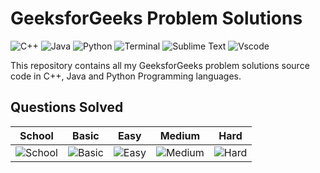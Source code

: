 # GeeksforGeeks Problem Solutions

![C++](https://custom-icon-badges.herokuapp.com/badge/C++-9C033A.svg?logo=cpp2&logoColor=white)
![Java](https://custom-icon-badges.herokuapp.com/badge/Java-E34F26?logo=java&logoColor=white)
![Python](https://img.shields.io/badge/Python-0078D7.svg?logo=python&logoColor=white)
![Terminal](https://img.shields.io/badge/Windows%20Terminal-4D4D4D?logo=windows%20terminal&logoColor=white)
![Sublime Text](https://img.shields.io/badge/sublime_text-%23575757.svg?logo=sublime-text&logoColor=important)
![Vscode](https://img.shields.io/badge/Visual_Studio_Code-0078D4?logo=visual%20studio%20code&logoColor=white)

This repository contains all my GeeksforGeeks problem solutions source code in C++, Java and Python Programming languages.

## Questions Solved

| School                                                   | Basic                                                | Easy                                                | Medium                                                   | Hard                                              |
| -------------------------------------------------------- | ---------------------------------------------------- | --------------------------------------------------- | -------------------------------------------------------- | ------------------------------------------------- |
| ![School](https://img.shields.io/badge/School-08-violet) | ![Basic](https://img.shields.io/badge/Basic-51-blue) | ![Easy](https://img.shields.io/badge/Easy-85-green) | ![Medium](https://img.shields.io/badge/Medium-67-yellow) | ![Hard](https://img.shields.io/badge/Hard-09-red) |
